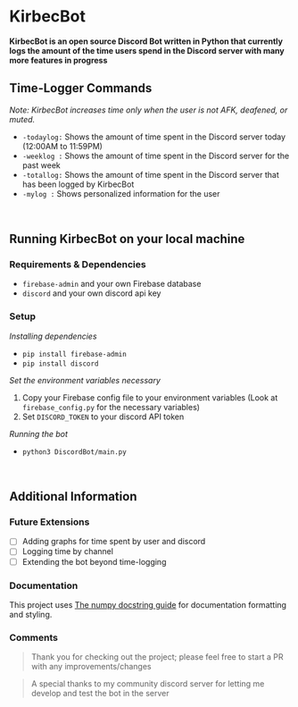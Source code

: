 # KirbecBot
**KirbecBot is an open source Discord Bot written in Python that currently logs the amount of the time users spend in the Discord server with many more features in progress**
<br/>

## Time-Logger Commands

*Note: KirbecBot increases time only when the user is not AFK, deafened, or muted.*

* ```-todaylog:``` Shows the amount of time spent in the Discord server today (12:00AM to 11:59PM)
* ```-weeklog :``` Shows the amount of time spent in the Discord server for the past week
* ```-totallog:``` Shows the amount of time spent in the Discord server that has been logged by KirbecBot
* ```-mylog :``` Shows personalized information for the user
<br/>

## Running KirbecBot on your local machine

### Requirements & Dependencies
* ```firebase-admin``` and your own Firebase database
* ```discord``` and your own discord api key

### Setup
*Installing dependencies*
- ```pip install firebase-admin```
- ```pip install discord```

*Set the environment variables necessary*
1. Copy your Firebase config file to your environment variables (Look at ```firebase_config.py``` for the necessary variables)
2. Set ```DISCORD_TOKEN``` to your discord API token

*Running the bot*
- ```python3 DiscordBot/main.py```
<br/>

## Additional Information

### Future Extensions
 - [ ] Adding graphs for time spent by user and discord
 - [ ] Logging time by channel
 - [ ] Extending the bot beyond time-logging
 
### Documentation
This project uses [The numpy docstring guide](https://numpydoc.readthedocs.io/en/latest/format.html) for documentation formatting and styling. 

### Comments
> Thank you for checking out the project; please feel free to start a PR with any improvements/changes

> A special thanks to my community discord server for letting me develop and test the bot in the server
